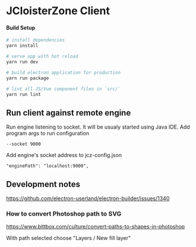 # JCloisterZone Client

#### Build Setup

``` bash
# install dependencies
yarn install

# serve app with hot reload
yarn run dev

# build electron application for production
yarn run package

# lint all JS/Vue component files in `src/`
yarn run lint
```

## Run client against remote engine

Run engine listening to socket. It will be usualy started using Java IDE.
Add program args to run configuration

```
--socket 9000
```

Add engine's socket address to jcz-config.json
```
"enginePath": "localhost:9000",
```

## Development notes

https://github.com/electron-userland/electron-builder/issues/1340

### How to convert Photoshop path to SVG

https://www.bittbox.com/culture/convert-paths-to-shapes-in-photoshop

With path selected choose "Layers / New fill layer"